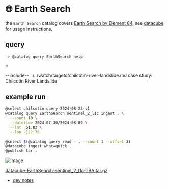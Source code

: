 # 🌐 Earth Search

the `Earth Search` catalog covers [Earth Search by Element 84](https://stacindex.org/catalogs/earth-search#/). see [datacube](../) for usage instructions.


## query

```bash
 > @catalog query EarthSearch help

🔥

```

--include-- ../../watch/targets/chilcotin-river-landslide.md case study: Chilcotin River Landslide

## example run

```bash
@select chilcotin-query-2024-08-23-v1
@catalog query EarthSearch sentinel_2_l1c ingest . \
  --count 10 \
  --datetime 2024-07-30/2024-08-09 \
  --lat  51.83 \
  --lon -122.78

@select $(@catalog query read - . --count 1 --offset 3)
@datacube ingest what=quick .
@publish tar .
```

![image](https://github.com/kamangir/assets/blob/main/blue-geo/TBA.png?raw=true)

[datacube-EarthSearch-sentinel_2_l1c-TBA.tar.gz](TBA)

- [dev notes](TBA)